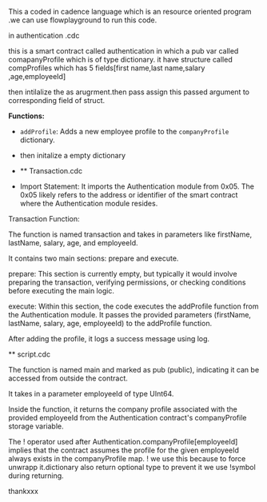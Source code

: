 This a coded in cadence language which is an resource oriented program .we can use flowplayground to run this code.

in authentication .cdc

this is a smart contract called authentication in which a pub var called comapanyProfile which is of type dictionary.
it have structure called compProfiles which has 5 fields[first name,last name,salary ,age,employeeId]

then intilalize the as arugrment.then pass assign this passed argument to corresponding field of struct.

**Functions:**
  - `addProfile`: Adds a new employee profile to the `companyProfile` dictionary.

  - then initalize a empty dictionary

  - ** Transaction.cdc
  - Import Statement: It imports the Authentication module from 0x05. The 0x05 likely refers to the address or identifier of the smart contract where the Authentication module resides.

Transaction Function:

The function is named transaction and takes in parameters like firstName, lastName, salary, age, and employeeId.

It contains two main sections: prepare and execute.

prepare: This section is currently empty, but typically it would involve preparing the transaction, verifying permissions, or checking conditions before executing the main logic.

execute: Within this section, the code executes the addProfile function from the Authentication module. It passes the provided parameters (firstName, lastName, salary, age, employeeId) to the addProfile function.

After adding the profile, it logs a success message using log.


** script.cdc

The function is named main and marked as pub (public), indicating it can be accessed from outside the contract.

It takes in a parameter employeeId of type UInt64.

Inside the function, it returns the company profile associated with the provided employeeId from the Authentication contract's companyProfile storage variable.

The ! operator used after Authentication.companyProfile[employeeId] implies that the contract assumes the profile for the given employeeId always exists in the companyProfile map.
! we use this because to force unwrapp it.dictionary also return optional type to prevent it we use !symbol during returning.

thankxxx
